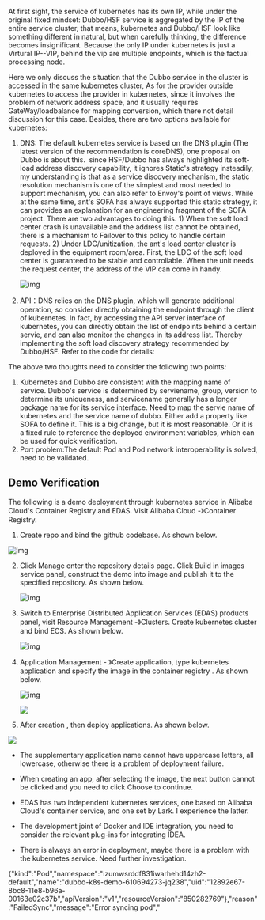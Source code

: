 At first sight, the service of kubernetes has its own IP, while under the original fixed mindset: Dubbo/HSF service is aggregated by the IP of the entire service cluster, that means, kubernetes and Dubbo/HSF look like something different in natural, but when carefully thinking, the difference becomes insignificant. Because the only IP under kubernetes is just a Virtural IP--VIP, behind the vip are multiple endpoints, which is the factual processing node.

Here we only discuss the situation that the Dubbo service in the cluster is accessed in the same kubernetes cluster, As for the provider outside kubernetes to access the provider in kubernetes, since it involves the problem of network address space, and it usually requires GateWay/loadbalance for mapping conversion, which there not detail discussion for this case. Besides, there are two options available for kubernetes:

1. DNS: The default kubernetes service is based on the DNS plugin (The latest version of the recommendation is coreDNS), one proposal on Dubbo is about this.  since HSF/Dubbo has always highlighted its soft-load address discovery capability, it ignores Static's strategy insteadily, my understanding is that as a service discovery mechanism, the static resolution mechanism is one of the simplest and most needed to support mechanism, you can also refer to Envoy's point of views. While at the same time, ant's SOFA has always supported this static strategy, it can provides an explanation for an engineering fragment of the SOFA project. There are two advantages to doing this. 1) When the soft load center crash is unavailable and the address list cannot be obtained, there is a mechanism to Failover to this policy to handle certain requests. 2) Under LDC/unitization, the ant's load center cluster is deployed in the equipment room/area. First, the LDC of the soft load center is guaranteed to be stable and controllable. When the unit needs the request center, the address of the VIP can come in handy.

   ![img](https://img.alicdn.com/tfs/TB1Kj1ktpkoBKNjSZFEXXbrEVXa-985-213.png)

2. API：DNS relies on the DNS plugin, which will generate additional operation, so consider directly obtaining the endpoint through the client of kubernetes. In fact, by accessing the API server interface of kubernetes, you can directly obtain the list of endpoints behind a certain servie, and can also monitor the changes in its address list. Thereby implementing the soft load discovery strategy recommended by Dubbo/HSF. Refer to the code for details:

The above two thoughts need to consider the following two points:

1. Kubernetes and Dubbo are consistent with the mapping name of service. Dubbo's service is determined by serviename, group, version to determine its uniqueness, and servicename generally has a longer package name for its service interface. Need to map the servie name of kubernetes and the service name of dubbo. Either add a property like SOFA to define it. This is a big change, but it is most reasonable. Or it is a fixed rule to reference the deployed environment variables, which can be used for quick verification.
2. Port problem:The default Pod and Pod network interoperability is solved, need to be validated.

## Demo Verification

The following is a demo deployment through kubernetes service in Alibaba Cloud's Container Registry and   EDAS. Visit Alibaba Cloud -》Container Registry.

1. Create repo and bind the github codebase. As shown below.

![img](https://img.alicdn.com/tfs/TB1m.tEtrorBKNjSZFjXXc_SpXa-1892-870.png)




2. Click Manage enter the repository details page. Click Build in images service panel,  construct the demo into image and publish it to the specified repository. As shown below.

   ![img](https://img.alicdn.com/tfs/TB1oYqvtcIrBKNjSZK9XXagoVXa-1872-888.png)



3. Switch to Enterprise Distributed Application Services (EDAS) products panel, visit Resource Management -》Clusters. Create kubernetes cluster and bind ECS. As shown below.

   ![img](https://img.alicdn.com/tfs/TB1b1p2trZnBKNjSZFKXXcGOVXa-1858-833.png)



4. Application Management - 》Create  application, type kubernetes application and specify the image in the container registry . As shown below.

   ![img](https://img.alicdn.com/tfs/TB1_YywtDCWBKNjSZFtXXaC3FXa-1737-588.png)



   ![](https://img.alicdn.com/tfs/TB18uzTtdcnBKNjSZR0XXcFqFXa-1820-861.png)



5.  After creation , then deploy applications. As shown below.

   ![](https://img.alicdn.com/tfs/TB1fEpEtrorBKNjSZFjXXc_SpXa-1846-783.png)

- The supplementary application name cannot have uppercase letters, all lowercase, otherwise there is a problem of deployment failure.

- When creating an app, after selecting the image, the next button cannot be clicked and you need to click Choose to continue.

- EDAS has two independent kubernetes services, one based on Alibaba Cloud's container service, and one set by Lark. I experience the latter.

- The development joint of Docker and IDE integration, you need to consider the relevant plug-ins for integrating IDEA.

- There is always an error in deployment, maybe there is a problem with the kubernetes service. Need further investigation.

{"kind":"Pod","namespace":"lzumwsrddf831iwarhehd14zh2-default","name":"dubbo-k8s-demo-610694273-jq238","uid":"12892e67-8bc8-11e8-b96a-00163e02c37b","apiVersion":"v1","resourceVersion":"850282769"},"reason":"FailedSync","message":"Error syncing pod","

 
